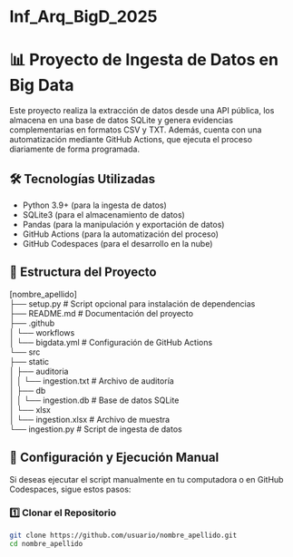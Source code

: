 # Inf_Arq_BigD_2025

# 📊 Proyecto de Ingesta de Datos en Big Data  

Este proyecto realiza la extracción de datos desde una API pública, los almacena en una base de datos SQLite y genera evidencias complementarias en formatos CSV y TXT. Además, cuenta con una automatización mediante GitHub Actions, que ejecuta el proceso diariamente de forma programada.  

## 🛠 Tecnologías Utilizadas  
- Python 3.9+ (para la ingesta de datos)  
- SQLite3 (para el almacenamiento de datos)  
- Pandas (para la manipulación y exportación de datos)  
- GitHub Actions (para la automatización del proceso)  
- GitHub Codespaces (para el desarrollo en la nube)  

## 📌 Estructura del Proyecto  
[nombre_apellido]  
├── setup.py                      # Script opcional para instalación de dependencias  
├── README.md                      # Documentación del proyecto  
├── .github  
│   └── workflows  
│       └── bigdata.yml            # Configuración de GitHub Actions  
└── src  
    ├── static  
    │   ├── auditoria  
    │   │   └── ingestion.txt      # Archivo de auditoría  
    │   ├── db  
    │   │   └── ingestion.db       # Base de datos SQLite  
    │   └── xlsx  
    │       └── ingestion.xlsx     # Archivo de muestra  
    └── ingestion.py               # Script de ingesta de datos  

## 🚀 Configuración y Ejecución Manual  
Si deseas ejecutar el script manualmente en tu computadora o en GitHub Codespaces, sigue estos pasos:  

### 1️⃣ Clonar el Repositorio  
```bash  
git clone https://github.com/usuario/nombre_apellido.git  
cd nombre_apellido  
